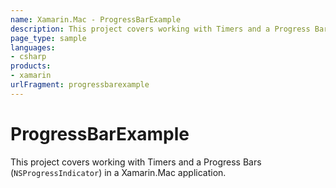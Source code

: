 ```yaml
---
name: Xamarin.Mac - ProgressBarExample
description: This project covers working with Timers and a Progress Bars (NSProgressIndicator) in a Xamarin.Mac application.
page_type: sample
languages:
- csharp
products:
- xamarin
urlFragment: progressbarexample
---
```

# ProgressBarExample

This project covers working with Timers and a Progress Bars (`NSProgressIndicator`) in a Xamarin.Mac application.